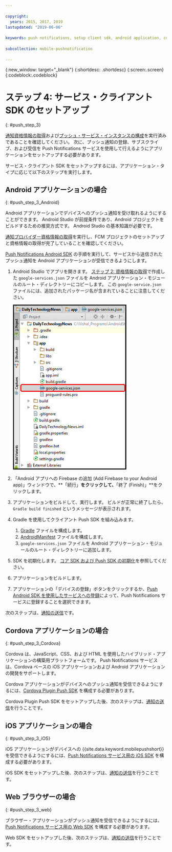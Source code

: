 ```yaml
---

copyright:
  years: 2015, 2017, 2019
lastupdated: "2019-06-06"

keywords: push notifications, setup client sdk, android application, cordova application, iOS application, web browser

subcollection: mobile-pushnotification

---
```


{:new_window: target="_blank"}
{:shortdesc: .shortdesc}
{:screen:.screen}
{:codeblock:.codeblock}

# ステップ 4: サービス・クライアント SDK のセットアップ
{: #push_step_3}

[通知資格情報の取得](/docs/services/mobilepush?topic=mobile-pushnotification-push_step_1)および[プッシュ・サービス・インスタンスの構成](/docs/services/mobilepush?topic=mobile-pushnotification-push_step_2)を実行済みであることを確認してください。 次に、プッシュ通知の登録、サブスクライブ、および受信を Push Notifications サービスを使用して行えるようにアプリケーションをセットアップする必要があります。 

サービス・クライアント SDK をセットアップするには、アプリケーション・タイプに応じて以下のステップを実行します。

## Android アプリケーションの場合
{: #push_step_3_Android}

Android アプリケーションでデバイスへのプッシュ通知を受け取れるようにすることができます。 Android Studio が前提条件であり、Android プロジェクトをビルドするための推奨方式です。 Android Studio の基本知識が必要です。

[通知プロバイダー資格情報の取得](/docs/services/mobilepush?topic=mobile-pushnotification-push_step_1)を実行し、FCM プロジェクトのセットアップと資格情報の取得が完了していることを確認してください。

[Push Notifications Android SDK](https://github.com/ibm-bluemix-mobile-services/bms-clientsdk-android-push/tree/Doc) の手順を実行して、サービスから送信されたプッシュ通知を Android アプリケーションが受信できるようにします。 

1. Android Studio でアプリを開きます。 [ステップ 2: 資格情報の取得](/docs/services/mobilepush?topic=mobile-pushnotification-push_step_1)で作成した `google-services.json` ファイルを Android アプリケーション・モジュールのルート・ディレクトリーにコピーします。 この `google-service.json` ファイルには、追加されたパッケージ名が含まれていることに注意してください。

    ![アプリケーションのルート・ディレクトリーへの json ファイルの追加](images/FCM_7.jpg "アプリケーションのルート・ディレクトリーへの json ファイルの追加")

2. 「Android アプリへの Firebase の追加 (Add Firebase to your Android app)」ウィンドウで、**「続行」**をクリックして、**「終了 (Finish)」**をクリックします。 
3. アプリケーションをビルドして、実行します。 ビルドが正常に終了したら、`Gradle build finished` というメッセージが表示されます。
4. Gradle を使用してクライアント Push SDK を組み込みます。
	1. [Gradle](https://github.com/ibm-bluemix-mobile-services/bms-clientsdk-android-push/tree/Doc#configure-gradle) ファイルを構成します。 
	2. [AndroidManifest](https://github.com/ibm-bluemix-mobile-services/bms-clientsdk-android-push/tree/Doc#configure-androidmanifest) ファイルを構成します。
	3. `google-services.json` ファイルを Android アプリケーション・モジュールのルート・ディレクトリーに追加します。
5. SDK を初期化します。 [コア SDK および Push SDK の初期化](https://github.com/ibm-bluemix-mobile-services/bms-clientsdk-android-push/tree/Doc#initializing-the-core-sdk-and-the-push-sdk)を参照してください。
6. アプリケーションをビルドします。
7. アプリケーションの「デバイスの登録」ボタンをクリックするか、[Push Android SDK を使用したサービスへの登録](https://github.com/ibm-bluemix-mobile-services/bms-clientsdk-android-push/tree/Doc#register-to-push-notifications-ervice)によって、Push Notifications サービスに登録することを選択できます。

次のステップは、[通知の送信](/docs/services/mobilepush?topic=mobile-pushnotification-push_step_4)です。


## Cordova アプリケーションの場合
{: #push_step_3_Cordova}

Cordova は、JavaScript、CSS、および HTML を使用したハイブリッド・アプリケーションの構築用プラットフォームです。 Push Notifications サービスは、Cordova ベースの iOS アプリケーションおよび Android アプリケーションの開発をサポートします。

Cordova アプリケーションがデバイスへのプッシュ通知を受信できるようにするには、[Cordova Plugin Push SDK](https://github.com/ibm-bluemix-mobile-services/bms-clientsdk-cordova-plugin-push/tree/Doc#ios-app) を構成する必要があります。

Cordova Plugin Push SDK をセットアップした後、次のステップは、[通知の送信](/docs/services/mobilepush?topic=mobile-pushnotification-push_step_4)を行うことです。


## iOS アプリケーションの場合
{: #push_step_3_iOS}

iOS アプリケーションがデバイスへの {{site.data.keyword.mobilepushshort}} を受信できるようにするには、[Push Notifications サービス用の iOS SDK](https://github.com/ibm-bluemix-mobile-services/bms-clientsdk-swift-push/tree/Doc#setup-client-application) を構成する必要があります。 

iOS SDK をセットアップした後、次のステップは、[通知の送信](/docs/services/mobilepush?topic=mobile-pushnotification-push_step_4)を行うことです。


## Web ブラウザーの場合
{: #push_step_3_web}

ブラウザー・アプリケーションがプッシュ通知を受信できるようにするには、[Push Notifications サービス用の Web SDK](https://github.com/ibm-bluemix-mobile-services/bms-clientsdk-javascript-webpush/blob/Doc/README.md) を構成する必要があります。

Web SDK をセットアップした後、次のステップは、[通知の送信](/docs/services/mobilepush?topic=mobile-pushnotification-push_step_4)を行うことです。

